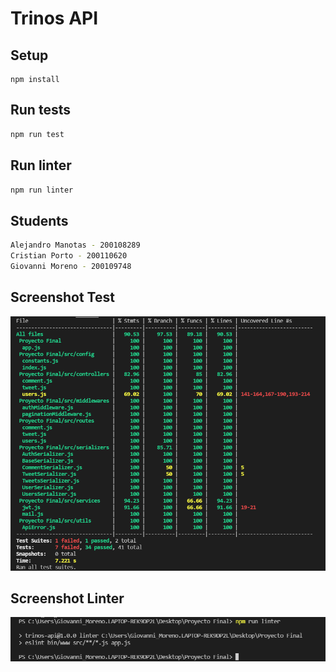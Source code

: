 # Trinos API

## Setup
```
npm install
```

## Run tests
```bash
npm run test
```

## Run linter
```bash
npm run linter
```

## Students
```bash
Alejandro Manotas - 200108289
Cristian Porto - 200110620
Giovanni Moreno - 200109748
```

## Screenshot Test
<img src='Screenshots/test.PNG' alt='Test'>

## Screenshot Linter
<img src='Screenshots/Linter.PNG' alt='Linter'>